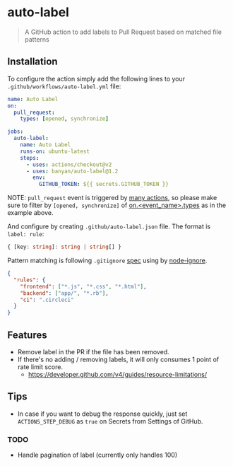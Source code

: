 # auto-label

> A GitHub action to add labels to Pull Request based on matched file patterns

## Installation

To configure the action simply add the following lines to your `.github/workflows/auto-label.yml` file:

```yaml
name: Auto Label
on:
  pull_request:
    types: [opened, synchronize]

jobs:
  auto-label:
    name: Auto Label
    runs-on: ubuntu-latest
    steps:
      - uses: actions/checkout@v2
      - uses: banyan/auto-label@1.2
        env:
          GITHUB_TOKEN: ${{ secrets.GITHUB_TOKEN }}
```

NOTE: `pull_request` event is triggered by [many actions](https://developer.github.com/v3/activity/events/types/#pullrequestevent), so please make sure to filter by `[opened, synchronize]` of [on.<event_name>.types](https://help.github.com/en/actions/reference/workflow-syntax-for-github-actions#onevent_nametypes) as in the example above.

And configure by creating `.github/auto-label.json` file.
The format is `label: rule`:

```ts
{ [key: string]: string | string[] }
```

Pattern matching is following `.gitignore` [spec](https://git-scm.com/docs/gitignore#_pattern_format) using by [node-ignore](https://github.com/kaelzhang/node-ignore).

```json
{
  "rules": {
    "frontend": ["*.js", "*.css", "*.html"],
    "backend": ["app/", "*.rb"],
    "ci": ".circleci"
  }
}
```

## Features

* Remove label in the PR if the file has been removed.
* If there's no adding / removing labels, it will only consumes 1 point of rate limit score.
  * https://developer.github.com/v4/guides/resource-limitations/

## Tips

* In case if you want to debug the response quickly, just set `ACTIONS_STEP_DEBUG` as `true` on Secrets from Settings of GitHub.

### TODO

* Handle pagination of label (currently only handles 100)
